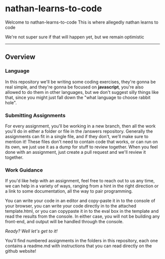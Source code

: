 
# nathan-learns-to-code

Welcome to nathan-learns-to-code
This is where allegedly nathan learns to code

We're not super sure if that will happen yet, but we remain optimistic

---

## Overview

### Language

In this repository we'll be writing some coding exercises, they're gonna be real simple, and they're gonna be focused on **javascript**, you're also allowed to do them in other languages, but we don't suggest silly things like that, since you might just fall down the "what language to choose rabbit hole".

### Submitting Assignments

For every assignment, you'll be working in a new branch, then all the work you'll do in either a folder or file in the /answers repository. Generally the assignments can fit in a single file, and if they don't, we'll make sure to mention it! These files don't need to contain code that works, or can run on its own, we just use it as a dump for stuff to review together.
When you feel done with an assignment, just create a pull request and we'll review it together.

### Work Guidance

If you'd like help with an assignment, feel free to reach out to us any time, we can help in a variety of ways, ranging from a hint in the right direction or a link to some documentation, all the way to pair programming.

You can write your code in an editor and copy-paste it in to the console of your browser, you can write your code directly in to the attached template.html, or you can copypaste it in to the eval box in the template and read the results from the console. In either case, you will not be building any front-end, and output will be handled through the console.

*Ready? Well let's get to it!*

You'll find numbered assignments in the folders in this repository, each one contains a readme.md with instructions that you can read directly on the github website!